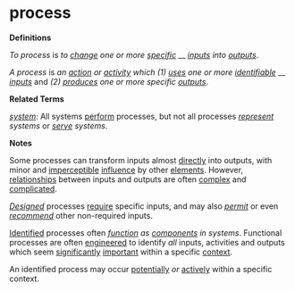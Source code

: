 # process

**Definitions**

_To process_ is _to_ [_change_](https://github.com/gcassel/Modular-Organization-Terminology/blob/master/terms/change.md) _one or more_ [_specific_](https://github.com/gcassel/Modular-Organization-Terminology/blob/master/terms/specific.md) __ [_inputs_](https://github.com/gcassel/Modular-Organization-Terminology/blob/master/terms/input.md) _into_ [_outputs_](https://github.com/gcassel/Modular-Organization-Terminology/blob/master/terms/output.md).

_A process_ is _an_ [_action_](https://github.com/gcassel/Modular-Organization-Terminology/blob/master/terms/act.md) _or_ [_activity_](https://github.com/gcassel/Modular-Organization-Terminology/blob/master/terms/activity.md) _which (1)_ [_uses_](https://github.com/gcassel/Modular-Organization-Terminology/blob/master/terms/use.md) _one or more_ [_identifiable_](identify.md) __ [_inputs_](https://github.com/gcassel/Modular-Organization-Terminology/blob/master/terms/input.md) and _(2)_ [_produces_](https://github.com/gcassel/Modular-Organization-Terminology/blob/master/terms/produce.md) _one or more specific_ [_outputs_](https://github.com/gcassel/Modular-Organization-Terminology/blob/master/terms/output.md).

**Related Terms**

[_system_](system.md): All systems [perform](perform.md) processes, but not all processes [_represent_](represent.md) _systems_ or [_serve_](serve.md) _systems_.

**Notes**

Some processes can transform inputs almost [directly](https://github.com/gcassel/Modular-Organization-Terminology/blob/master/terms/direct.md) into outputs, with minor and [imperceptible](https://github.com/gcassel/Modular-Organization-Terminology/blob/master/terms/perceive.md) [influence](https://github.com/gcassel/Modular-Organization-Terminology/blob/master/terms/influence.md) by other [elements](https://github.com/gcassel/Modular-Organization-Terminology/blob/master/terms/element.md). However, [relationships](https://github.com/gcassel/Modular-Organization-Terminology/blob/master/terms/relate.md) between inputs and outputs are often [complex](https://github.com/gcassel/Modular-Organization-Terminology/blob/master/terms/complex.md) and [complicated](https://github.com/gcassel/Modular-Organization-Terminology/blob/master/terms/complicate.md).

[_Designed_](https://github.com/gcassel/Modular-Organization-Terminology/blob/master/terms/design.md) processes [require](https://github.com/gcassel/Modular-Organization-Terminology/blob/master/terms/require.md) specific inputs, and may also [_permit_](https://github.com/gcassel/Modular-Organization-Terminology/blob/master/terms/permit.md) or even [_recommend_](https://github.com/gcassel/Modular-Organization-Terminology/blob/master/terms/recommend.md) other non-required inputs.

[Identified](https://github.com/gcassel/Modular-Organization-Terminology/blob/master/terms/identify.md) processes often [_function_](https://github.com/gcassel/Modular-Organization-Terminology/blob/master/terms/function.md) _as_ [_components_](https://github.com/gcassel/Modular-Organization-Terminology/blob/master/terms/component.md) _in systems_. Functional processes are often [engineered](https://github.com/gcassel/Modular-Organization-Terminology/blob/master/terms/engineering.md) to identify _all_ inputs, activities and outputs which seem [significantly](https://github.com/gcassel/Modular-Organization-Terminology/blob/master/terms/significance.md) [important](https://github.com/gcassel/Modular-Organization-Terminology/blob/master/terms/importance.md) within a specific [context](https://github.com/gcassel/Modular-Organization-Terminology/blob/master/terms/context.md).

An identified process may occur [potentially](https://github.com/gcassel/Modular-Organization-Terminology/blob/master/terms/potential.md) _or_ [actively](https://github.com/gcassel/Modular-Organization-Terminology/blob/master/terms/active.md) within a specific context.

